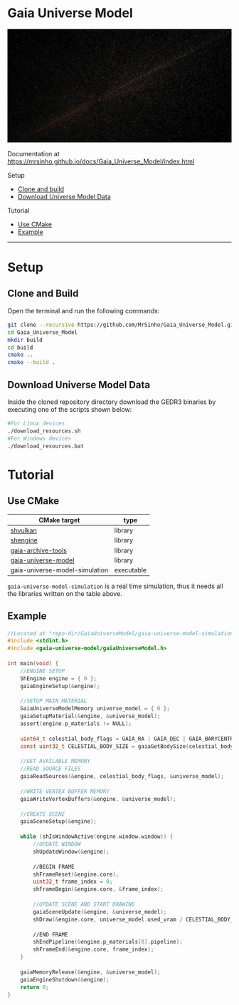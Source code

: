 # Gaia Universe Model

![](screenshots/gaia-universe-model.jpeg)

Documentation at https://mrsinho.github.io/docs/Gaia_Universe_Model/index.html

Setup
* [Clone and build](#clone-and-build)
* [Download Universe Model Data](#download-universe-model-data)

Tutorial
* [Use CMake](#use-cmake)
* [Example](#example)

---

# Setup

## Clone and Build

Open the terminal and run the following commands:
```bash
git clone --recursive https://github.com/MrSinho/Gaia_Universe_Model.git
cd Gaia_Universe_Model
mkdir build
cd build
cmake ..
cmake --build .
```

## Download Universe Model Data

Inside the cloned repository directory download the GEDR3 binaries by executing one of the scripts shown below: 
```bash
#For Linux devices
./download_resources.sh
#For Windows devices
./download_resources.bat
```

# Tutorial

## Use CMake

| CMake target                                           | type       |
|--------------------------------------------------------|------------|
| [shvulkan](../ShVulkan/index.md)                       | library    |
| [shengine](../ShEngine/index.md)                       | library    |
| [gaia-archive-tools](../Gaia_Archive_Tools/index.md)   | library    |
| [gaia-universe-model](../Gaia_Universe_Model/index.md) | library    |
| gaia-universe-model-simulation                         | executable |

`gaia-universe-model-simulation` is a real time simulation, thus it needs all the libraries written on the table above.

## Example
```c
//Located at "repo-dir/GaiaUniverseModel/gaia-universe-model-simulation/src/main.c"
#include <stdint.h>
#include <gaia-universe-model/gaiaUniverseModel.h>

int main(void) {
	//ENGINE SETUP
	ShEngine engine = { 0 };
	gaiaEngineSetup(&engine);

	//SETUP MAIN MATERIAL
	GaiaUniverseModelMemory universe_model = { 0 };
	gaiaSetupMaterial(&engine, &universe_model);
	assert(engine.p_materials != NULL);

	uint64_t celestial_body_flags = GAIA_RA | GAIA_DEC | GAIA_BARYCENTRIC_DISTANCE | GAIA_TEFF;
	const uint32_t CELESTIAL_BODY_SIZE = gaiaGetBodySize(celestial_body_flags);

	//GET AVAILABLE MEMORY
	//READ SOURCE FILES
	gaiaReadSources(&engine, celestial_body_flags, &universe_model);

	//WRITE VERTEX BUFFER MEMORY
	gaiaWriteVertexBuffers(&engine, &universe_model);

	//CREATE SCENE
	gaiaSceneSetup(&engine);

	while (shIsWindowActive(engine.window.window)) {
		//UPDATE WINDOW
		shUpdateWindow(&engine);

		//BEGIN FRAME
		shFrameReset(&engine.core);
		uint32_t frame_index = 0;
		shFrameBegin(&engine.core, &frame_index);

		//UPDATE SCENE AND START DRAWING
		gaiaSceneUpdate(&engine, &universe_model);
		shDraw(&engine.core, universe_model.used_vram / CELESTIAL_BODY_SIZE);

		//END FRAME
		shEndPipeline(&engine.p_materials[0].pipeline);
		shFrameEnd(&engine.core, frame_index);
	}

	gaiaMemoryRelease(&engine, &universe_model);
	gaiaEngineShutdown(&engine);
	return 0;
}
```
